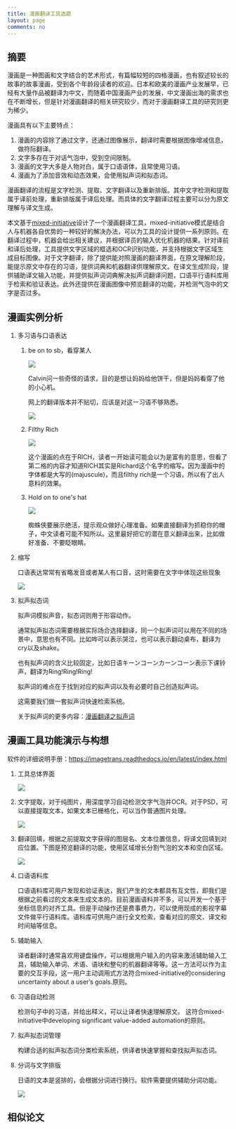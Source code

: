 ```yaml
---
title: 漫画翻译工具选题
layout: page
comments: no
---
```


## 摘要

漫画是一种图画和文字结合的艺术形式，有篇幅较短的四格漫画，也有叙述较长的故事的故事漫画，受到各个年龄段读者的欢迎。日本和欧美的漫画产业发展早，已经有大量作品被翻译为中文，而随着中国漫画产业的发展，中文漫画出海的需求也在不断增长，但是针对漫画翻译的相关研究较少，而对于漫画翻译工具的研究则更为稀少。

漫画具有以下主要特点：

1. 漫画的内容除了通过文字，还通过图像展示，翻译时需要根据图像增减信息，做符际翻译。 
2. 文字多存在于对话气泡中，受到空间限制。
3. 漫画的文字大多是人物对白，属于口语语体，且常使用习语。
4. 漫画为了添加音效和动态效果，会使用拟声词和拟态词。

漫画翻译的流程是文字检测、提取、文字翻译以及重新排版。其中文字检测和提取属于译前处理，重新排版属于译后处理。而具体的文字翻译过程主要可以分为原文理解与译文生成。

本文基于[mixed-initiative](https://blog.xulihang.me/mixed-initiatives/)设计了一个漫画翻译工具，mixed-initiative模式是结合人与机器各自优势的一种较好的解决办法，可以为工具的设计提供一系列原则。在翻译过程中，机器会给出相关建议，并根据译员的输入优化机器的结果。针对译前和译后处理，工具提供文字区域的框选和OCR识别功能，并支持根据文字区域生成目标图像。对于文字翻译，除了提供能对照漫画的翻译界面，在原文理解阶段，能提示原文中存在的习语，提供词典和机器翻译供理解原文。在译文生成阶段，提供辅助译文输入功能，并提供拟声词词典解决拟声词翻译问题，口语平行语料库用于检索和验证表达。此外还提供在漫画图像中预览翻译的功能，并检测气泡中的文字是否过多。


## 漫画实例分析

1. 多习语与口语表达

	1. be on to sb，看穿某人
	
		![](/album/comics/on_to_sb.jpg)
		
		Calvin问一些奇怪的请求，目的是想让妈妈给他饼干，但是妈妈看穿了他的小心机。
		
		网上的翻译版本并不贴切，应该是对这一习语不够熟悉。
		
		![](/album/comics/on_to_sb_cn.jpg)
	
	2. Filthy Rich

		![](/album/comics/Filthy_Rich.jpg)
		
		这个漫画的点在于RICH，读者一开始读可能会以为是富有的意思，但看了第二格的内容才知道RICH其实是Richard这个名字的缩写。因为漫画中的字体都是大写的(majuscule)，而且filthy rich是一个习语，所以有了出人意料的效果。
	
	3. Hold on to one's hat
	
		![](/album/comics/spider-verse.JPG)
		
		蜘蛛侠要展示绝活，提示观众做好心理准备。如果直接翻译为抓稳你的帽子，中文读者可能不知所以。这里最好把它的潜在意义翻译出来，比如做好准备、不要眨眼睛。

2. 缩写

	口语表达常常有省略发音或者某人有口音，这时需要在文字中体现这些现象
	
	![](/album/comics/calvin_haircut.gif)
	
3. 拟声拟态词

	拟声词模拟声音，拟态词则用于形容动作。
    
    通常拟声拟态词需要根据实际场合选择翻译，同一个拟声词可以用在不同的场景中，意思也有不同。比如哗可以表示哭泣，也可以表示翻动桌布，翻译为cry以及shake。
	
	也有拟声词的含义比较固定，比如日语キーンコーンカーンコーン表示下课铃声，翻译为Ring!Ring!Ring!
	
	拟声词的难点在于找到对应的拟声词以及有必要时自己创造拟声词。
	
	这需要我们做一套拟声词快速检索系统。
	
	关于拟声词的更多内容：[漫画翻译之拟声词](http://blog.xulihang.me/comics-translation-sound-effects-words/)
	
## 漫画工具功能演示与构想

软件的详细说明手册：<https://imagetrans.readthedocs.io/en/latest/index.html>


1. 工具总体界面

	![](/album/comics/imagetrans.jpg)

2. 文字提取，对于纯图片，用深度学习自动检测文字气泡并OCR。对于PSD，可以直接提取文本，如果文本已栅格化，可以当作普通图片处理。

	![](https://user-images.githubusercontent.com/5462205/65491339-7137c900-dee1-11e9-81ce-e6f70ce503aa.gif)

3. 翻译回填，根据之前提取文字获得的图层名、文本位置信息，将译文回填到对应位置。下图是预览翻译的功能，使用区域增长分割气泡的文本和空白区域。

	![](https://user-images.githubusercontent.com/5462205/65491336-6e3cd880-dee1-11e9-9979-c213bd762e57.gif)

4. 口语语料库
	
	口语语料库可用户发现和验证表达，我们产生的文本都具有互文性，即我们是根据之前看过的文本来生成文本的。目前漫画语料并不多，可以开发一个基于坐标信息的对齐工具。但是手动操作还是费事费力，可以使用现成的影视字幕文件做平行语料库。语料库可供用户进行全文检索，查看对应的原文、译文和时间轴等信息。
	
5. 辅助输入
    
	译者翻译时通常喜欢用键盘操作，可以根据用户输入的内容来激活辅助输入工具，辅助输入单词、术语、语块和整句的机器翻译等等。这一方法可以作为主要的交互手段，这一用户主动调用式方法符合mixed-initiative的considering uncertainty about a user’s goals.原则。
	
6. 习语自动检测

	检测句子中的习语，并给出释义，可以让译者快速理解原文。 这符合mixed-initiative中developing significant value-added automation的原则。
	
7. 拟声拟态词管理

	构建合适的拟声拟态词分类检索系统，供译者快速掌握和查找拟声拟态词。
	
8. 分词与文字排版

	日语的文本是竖排的，会根据分词进行换行。软件需要提供辅助分词功能。
	
	![](/album/comics/conan_balloon.JPG)





## 相似论文





